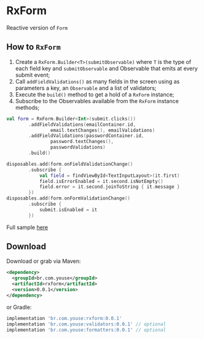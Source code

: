 RxForm
========

Reactive version of `Form`

How to `RxForm`
--------
1) Create a `RxForm.Builder<T>(submitObservable)` where `T` is the type of each field key and `submitObservable` and Observable that emits at every submit event;
2) Call `addFieldValidations()` as many fields in the screen using as parameters a key, an `Observable` and a list of validators;
3) Execute the `build()` method to get a hold of a `RxForm` instance;
4) Subscribe to the Observables available from the `RxForm` instance methods;


``` kotlin
val form = RxForm.Builder<Int>(submit.clicks())
        .addFieldValidations(emailContainer.id,
                email.textChanges(), emailValidations)
        .addFieldValidations(passwordContainer.id,
                password.textChanges(),
                passwordValidations)
        .build()

disposables.add(form.onFieldValidationChange()
        .subscribe {
            val field = findViewById<TextInputLayout>(it.first)
            field.isErrorEnabled = it.second.isNotEmpty()
            field.error = it.second.joinToString { it.message }
        })
disposables.add(form.onFormValidationChange()
        .subscribe {
            submit.isEnabled = it
        })
```

Full sample [here](https://github.com/youse-seguradora/form/blob/master/app/src/main/kotlin/br/com/youse/forms/samples/rx/RxLoginActivity.kt)

Download
--------

Download or grab via Maven:
```xml
<dependency>
  <groupId>br.com.youse</groupId>
  <artifactId>rxform</artifactId>
  <version>0.0.1</version>
</dependency>
```
or Gradle:
```groovy
implementation 'br.com.youse:rxform:0.0.1'
implementation 'br.com.youse:validators:0.0.1' // optional
implementation 'br.com.youse:formatters:0.0.1' // optional
```


